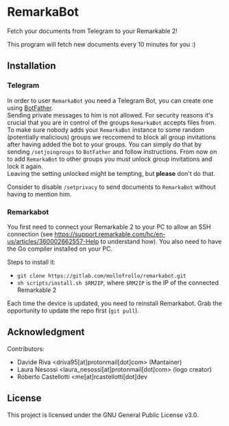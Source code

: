 # RemarkaBot

Fetch your documents from Telegram to your Remarkable 2!

This program will fetch new documents every 10 minutes for you :)

## Installation

### Telegram

In order to user `RemarkaBot` you need a Telegram Bot, you can create one using [BotFather](https://t.me/BotFather).  
Sending private messages to him is not allowed. For security reasons it's crucial that you are in control of the groups `RemarkaBot` accepts files from. To make sure nobody adds your `RemarkaBot` instance to some random (potentially malicious) groups we reccomend to block all group invitations after having added the bot to your groups. You can simply do that by sending `/setjoingroups` to `BotFather` and follow instructions. 
From now on to add `RemarkaBot` to other groups you must unlock group invitations and lock it again.   
Leaving the setting unlocked might be tempting, but **please** don't do that.

Consider to disable `/setprivacy` to send documents to `RemarkaBot` without having to mention him.

### Remarkabot

You first need to connect your Remarkable 2 to your PC to allow an SSH connection (see https://support.remarkable.com/hc/en-us/articles/360002662557-Help to understand how).
You also need to have the Go compiler installed on your PC.

Steps to install it:
* `git clone https://gitlab.com/mollofrollo/remarkabot.git`
* `sh scripts/install.sh $RM2IP`, where `$RM2IP` is the IP of the connected Remarkable 2

Each time the device is updated, you need to reinstall Remarkabot.
Grab the opportunity to update the repo first (`git pull`).

## Acknowledgment

Contributors:
* Davide Riva <driva95[at]protonmail[dot]com> (Mantainer)
* Laura Nesossi <laura_nesossi[at]protonmail[dot]com> (logo creator)
* Roberto Castellotti <me[at]rcastellotti[dot]dev

## License

This project is licensed under the GNU General Public License v3.0. 


